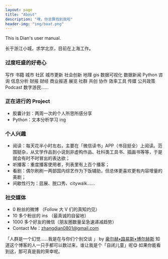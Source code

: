 ```yaml
---
layout: page
title: "About"
description: "嘿，你总算找到我啦"
header-img: "img/boat.png"
---
```


This is Dian's user manual.

长于浙江小城，求学北京，目前在上海工作。

### 过度旺盛的好奇心

写作 书籍 城市 社区 城市更新 社会创新 地理 gis 数据可视化 数据新闻 Python 咨询 信息分析 财报 财经 商业报道 展览 社群 共创 协作 效率工具 传媒 公共政策 Podcast 数字游民……

### 正在进行的 Project

- 胶囊计划：两周一次的个人所思所感分享
- Python：文本分析学习 ing

### 个人兴趣

- 阅读：每天花半小时左右，主要在「微信读书」APP（书目挺全）上阅读。范围挺杂，从文学作品到小说到非虚构作品、社科类工具书、插画书等等，于是就会有时不时冒出的表达欲；
- 听播客：重度播客使用者，列表里有上百个播客；
- 看剧：偶尔刷刷一两部国内综艺作为下饭辅助，但总体更喜欢更有内容增量的美剧；
- 间歇性行为：逛展、脱口秀、citywalk……

### 社交媒体

- 0 粉丝的微博 （Follow 大 V 们的真知灼见）
- 10 多个粉丝的 ins （最真诚的自留地）
- 1000 多个好友的微信（朋友圈数量呈急速递减趋势）
- Contact Me：zhangdian0801@gmail.com


「人群是一个幻觉……我是在与你们个别交谈 」 by [豪尔赫•路易斯•博尔赫斯](https://book.douban.com/subject/25952961/) 知道这个博客的人一只手都可以数过来，谁让我是个「自闭儿童」呢😋 如果你能看到这，那可真是我的荣幸呢。